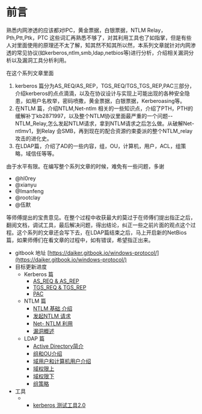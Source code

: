 # 前言

熟悉内网渗透的应该都对IPC，黄金票据，白银票据，NTLM Relay，Pth,Ptt,Ptk，PTC 这些词汇再熟悉不够了，对其利用工具也了如指掌，但是有些人对里面使用的原理还不太了解，知其然不知其所以然，本系列文章就针对内网渗透的常见协议(如kerberos,ntlm,smb,ldap,netbios等)进行分析，介绍相关漏洞分析以及漏洞工具分析利用。

在这个系列文章里面
1. kerberos 篇分为AS_REQ/AS_REP，TGS_REQ/TGS_TGS_REP,PAC三部分，介绍kerberos的点点滴滴，以及在协议设计与实现上可能出现的各种安全隐患，如用户名枚举，密码喷撒，黄金票据，白银票据，Kerberoasing等。
2. 在NTLM 篇，介绍NTLM,Net-ntlm 相关的一些知识点，介绍了PTH，PTH的缓解补丁kb2871997，以及整个NTLM协议里面最严重的一个问题--NTLM_Relay,怎么发起NTLM请求，拿到NTLM请求之后怎么做。从破解Net-ntlmv1，到Relay 会SMB，再到现在的配合资源约束委派的整个NTLM_relay 攻击的进化史。
3. 在LDAP篇，介绍了AD的一些内容，组，OU，计算机，用户，ACL，组策略，域信任等等。

由于水平有限。在编写整个系列文章的时候，难免有一些问题，多谢
- @hl0rey
- @xianyu
- @Imanfeng
- @rootclay
- @伍默 

等师傅提出的宝贵意见。在整个过程中收获最大的莫过于在师傅们提出指正之后，翻阅文档，调试工具，最后解决问题，得出结论，纠正一些之前片面的观点这个过程。这个系列的文章还会写下去，在LDAP篇结束之后，马上开启新的NetBios篇，如果师傅们在看文章的过程中，如有错误，希望指正出来。


- gitbook 地址 [https://daiker.gitbook.io/windows-protocol/](https://daiker.gitbook.io/windows-protocol/)
- 目标更新进度
    * Kerberos 篇
      * [AS\_REQ & AS\_REP](https://daiker.gitbook.io/windows-protocol/kerberos/1)
      * [TGS\_REQ & TGS\_REP](https://daiker.gitbook.io/windows-protocol/kerberos/2)
      * [PAC](https://daiker.gitbook.io/windows-protocol/kerberos/3)
    * NTLM 篇
      * [NTLM 基础 介绍](https://daiker.gitbook.io/windows-protocol/ntlm-pian/4)
      * [发起NTLM  请求](https://daiker.gitbook.io/windows-protocol/ntlm-pian/5)
      * [Net- NTLM 利用](https://daiker.gitbook.io/windows-protocol/ntlm-pian/6)
      * [漏洞概述](https://daiker.gitbook.io/windows-protocol/ntlm-pian/7)
    * LDAP 篇
      * [Active Directory简介](https://daiker.gitbook.io/windows-protocol/ldap-pian/8)
      * [组和OU介绍](https://daiker.gitbook.io/windows-protocol/ldap-pian/9)
      * [域用户和计算机用户介绍](https://daiker.gitbook.io/windows-protocol/ldap-pian/10)
      * [域权限上](https://daiker.gitbook.io/windows-protocol/ldap-pian/11)
      * [域权限下](https://daiker.gitbook.io/windows-protocol/ldap-pian/12)
      * [组策略](https://daiker.gitbook.io/windows-protocol/ldap-pian/13)
- 工具
    - * [kerberos 测试工具2.0](https://github.com/daikerSec/windows_protocol/raw/master/tools/kerberosGui.exe)


